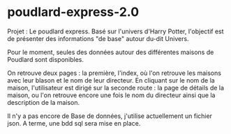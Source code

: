 # poudlard-express-2.0

Projet : Le poudlard express.
Basé sur l'univers d'Harry Potter, l'objectif est de présenter des informations "de base" autour du-dit Univers.

Pour le moment, seules des données autour des différentes maisons de Poudlard sont disponibles.

On retrouve deux pages : la première, l'index, où l'on retrouve les maisons avec leur blason et le nom de leur directeur. En cliquant sur le nom de la maison, l'utilisateur est dirigé sur la seconde route : la page de détails de la maison, ou l'on retrouve encore une fois le nom du directeur ainsi que la description de la maison.

Il n'y a pas encore de Base de données, j'utilise actuellement un fichier json. A terme, une bdd sql sera mise en place.
